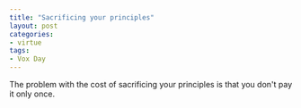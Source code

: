 ```yaml
---
title: "Sacrificing your principles"
layout: post
categories:
- virtue
tags:
- Vox Day
---
```


The problem with the cost of sacrificing your principles is that you don't pay it only once.